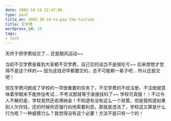 ```yaml
---
date: 2003-10-14 22:47:00
type: post
title_en: 2003-10-14-to-pay-the-tuition
title: 交学费
wordpress_id: 10
tags:
- tech
---
```


天终于把学费给交了... 还是跟风运动~~

当初不交学费是看到大家都不交学费，自己交的话岂不是很吃亏~~ 后来想想才觉得不是这个样的~~ 因为这钱迟早都要交的，总不可能赖一辈子吧... 所以还是交吧！

现在学费问题成了学校的一项很重要的任务了，不交学费的不给注册，不注册就意味着学期末不能参加考试... 不考试那就等于直接挂科了~~ 学校可真狠！！不过令人不解的是，学校竟然还收滞纳金！不知道有没有这么一个政策，但是我知道如果别人欠你钱，还的时候你还强行向他索要利息，那就是违法了，学校这又算是什么行为呢？一种威慑力么？我觉得没有这个必要！方法不是只有一个的！




